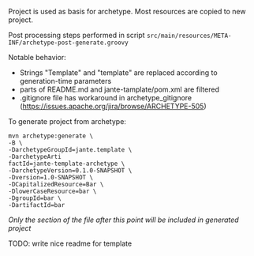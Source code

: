 <!-- __MARKER_START__ : Everything from line with marker start to marker end is excluded from prototype -->

Project is used as basis for archetype. Most resources are copied to new project.

Post processing steps performed in script
```src/main/resources/META-INF/archetype-post-generate.groovy```

Notable behavior:
* Strings "Template" and "template" are replaced according to generation-time parameters
* parts of README.md and jante-tamplate/pom.xml are filtered
* .gitignore file has workaround in archetype_gitignore (https://issues.apache.org/jira/browse/ARCHETYPE-505)

To generate project from archetype:


```
mvn archetype:generate \
-B \
-DarchetypeGroupId=jante.template \
-DarchetypeArti
factId=jante-template-archetype \
-DarchetypeVersion=0.1.0-SNAPSHOT \
-Dversion=1.0-SNAPSHOT \
-DCapitalizedResource=Bar \
-DlowerCaseResource=bar \
-DgroupId=bar \
-DartifactId=bar
```




_Only the section of the file after this point will be included in generated project_
<!-- __MARKER_END__ : Everything from line with marker start to marker end is excluded from prototype -->
TODO: write nice readme for template
